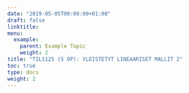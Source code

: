 ```yaml
---
date: "2019-05-05T00:00:00+01:00"
draft: false
linktitle: 
menu:
  example:
    parent: Example Topic
    weight: 2
title: "TILS125 (5 OP): YLEISTETYT LINEAARISET MALLIT 2"
toc: true
type: docs
weight: 2
---
```

